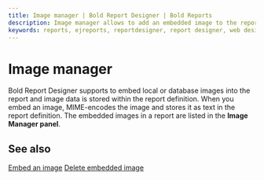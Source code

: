 ```yaml
---
title: Image manager | Bold Report Designer | Bold Reports
description: Image manager allows to add an embedded image to the report, the embedded image will always be available to that report.
keywords: reports, ejreports, reportdesigner, report designer, web designer, bold-reports reportdesigner, Overview, web designer
---
```


# Image manager

Bold Report Designer supports to embed local or database images into the report and image data is stored within the report definition. When you embed an image, MIME-encodes the image and stores it as text in the report definition. The embedded images in a report are listed in the **Image Manager panel**.

## See also

[Embed an image](/designer-guide/report-designer/image-manager/add-image/)
[Delete embedded image](/designer-guide/report-designer/image-manager/delete-image/)
